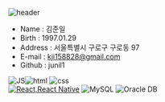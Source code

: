 ![header](https://capsule-render.vercel.app/api?type=wave&color=auto&height=300&section=header&text=도전하는%20개발자&fontSize=70)

- Name : 김준일
- Birth : 1997.01.29
- Address : 서울특별시 구로구 구로동 97
- E-mail : kji158828@gmail.com
- Github : junil1

![JS](https://img.shields.io/badge/JavaScript-F7DF1E?style=flat-square&logo=JavaScript&logoColor=black)![html](https://img.shields.io/badge/Html-E34F26?style=flat-square&logo=Html5&logoColor=white) ![css](https://img.shields.io/badge/CSS-1572B6?style=flat-square&logo=CSS3&logoColor=white)
<br>
[![React,React Native](https://img.shields.io/badge/React%20/%20ReactNative-61DAFB?style=flat-square&logo=React&logoColor=black)](https://github.com/Joowon0220/My-app) 
![MySQL](https://img.shields.io/badge/MySQL-4479A1?style=flat-square&logo=MySQL&logoColor=white)  ![Oracle DB](https://img.shields.io/badge/Oracle-F80000?style=flat-square&logo=oracle&logoColor=white)

<!---
junil1/junil1 is a ✨ special ✨ repository because its `README.md` (this file) appears on your GitHub profile.
You can click the Preview link to take a look at your changes.
--->
